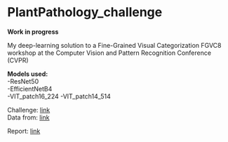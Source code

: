 # PlantPathology_challenge   

**Work in progress**   

My deep-learning solution to a Fine-Grained Visual Categorization FGVC8 workshop at the Computer Vision and Pattern Recognition Conference (CVPR)   

**Models used:**   
-ResNet50    
-EfficientNetB4   
-VIT_patch16_224
-VIT_patch14_514

Challenge: [link](https://www.kaggle.com/competitions/plant-pathology-2020-fgvc7)  
Data from: [link](https://www.kaggle.com/competitions/plant-pathology-2020-fgvc7/data)  

Report: [link](https://github.com/BineMarkelj/PlantPathology_challenge/blob/main/REPORT_BINE_MARKELJ.pdf)
